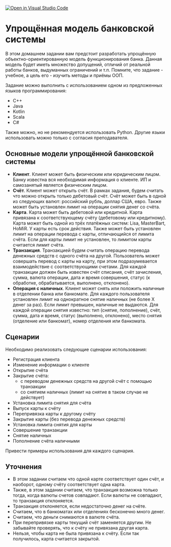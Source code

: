 [![Open in Visual Studio Code](https://classroom.github.com/assets/open-in-vscode-f059dc9a6f8d3a56e377f745f24479a46679e63a5d9fe6f495e02850cd0d8118.svg)](https://classroom.github.com/online_ide?assignment_repo_id=7217273&assignment_repo_type=AssignmentRepo)
# Упрощённая модель банковской системы

В этом домашнем задании вам предстоит разработать упрощённую 
объектно-ориентированную модель функционирования банка.
Данная модель будет иметь множество допущений, отличий от реальной работы банков,
выдуманных ограничений и т.п. Помните, что задание - учебное,
а цель его - изучить методы и приёмы ООП.

Задание можно выполнить с использованием одном из предложенных 
языков программирования:

- C++
- Java
- Kotlin
- Scala
- C#

Также можно, но не рекомендуется использовать Python.
Другие языки использовать можно только с согласия преподавателя.

## Основные модели упрощённой банковской системы

- **Клиент**. Клиент может быть физическим или юридическим лицом.
Банку известна вся необходимая информация о клиенте. ИП и самозанятый является
физическим лицом. 
- **Счёт**. Клиент может открыть счёт. В рамках задания, будем считать что
можно открыть только дебетовый счёт. Счёт может быть в одной из следующих валют: 
российский рубль, доллар США, евро. Также может быть установлен лимит на операции 
снятия денег со счёта.
- **Карта**. Карта может быть дебетовой или кредитной. Карта привязана к соответствующему
счёту (дебетовому или кредитному). Карта может быть одной из трёх платёжных систем:
Lisa, MasterBart, HoMiR. У карты есть срок действия. Также может быть установлен
лимит на операции перевода с карты, отличающийся от лимита счёта. Если для карты
лимит не установлен, то лимитом карты считается лимит счёта.
- **Транзакция**. Транзакцией будем считать операцию перевода денежных средств
с одного счёта на другой. Пользователь может совершать перевод с карты на карту,
при этом подразумевается взаимодействие с соответствующими счетами. Для каждой
транзакции должен быть известен счёт списания, счёт зачисления, сумма, 
валюта операции, дата и время совершения, статус (к обработке, обрабатывается, 
выполнено, отклонено).
- **Операция с наличных**. Клиент может снять или положить наличные в отделении
банка или банкомате. Для каждого пользователя установлен лимит на однократное 
снятие наличных (не более X денег за раз). Если лимит превышен, наличные 
не выдаются. Для каждой операции снятия известно: тип (снятие, пополнение), счёт, 
сумма, дата и время, статус (выполнено, отклонено), место снятия 
(отделение или банкомат), номер отделения или банкомата. 

## Сценарии

Необходимо реализовать следующие сценарии использования:

- Регистрация клиента
- Изменение информации о клиенте
- Открытие счёта
- Закрытие счёта:
  - с переводом денежных средств на другой счёт с помощью транзакции
  - со снятием наличных (лимит на снятие в таком случае не действует)
- Установка лимита снятия для счёта
- Выпуск карты к счёту
- Перепривязка карты к другому счёту
- Закрытие карты (без перевода денежных средств)
- Установка лимита снятия для карты
- Совершение транзакции
- Снятие наличных
- Пополнение счёта наличными

Привести примеры использования для каждого сценария.

## Уточнения
- В этом задании считаем что одной карте соответствует один счёт, и наоборот,
одному счёту соответствует одна карта.
- Также, в этом задании считаем, что транзакция возможна только тогда, когда 
валюты счетов совпадают. Если валюты не совпадают, то транзакция отклоняется.
- Транзакция отклоняется, если недостаточно денег на счёте.
- Считаем, что в банкоматах или отделениях бесконечно много денег.
- Считаем, что деньги снимаются в валюте счёта.
- При перепривязке карты текущий счёт заменяется другим. Не забывайте проверять,
что к счёту не привязана другая карта.
- Нельзя, чтобы карта не была привязана к счёту. Если так получилось, карта 
считается закрытой.

